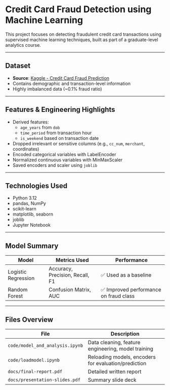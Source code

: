# Credit Card Fraud Detection using Machine Learning

This project focuses on detecting fraudulent credit card transactions using supervised machine learning techniques, built as part of a graduate-level analytics course.

---

## Dataset

- **Source**: [Kaggle - Credit Card Fraud Prediction](https://www.kaggle.com/datasets/kelvinkelue/credit-card-fraud-prediction) 
- Contains demographic and transaction-level information
- Highly imbalanced data (~0.1% fraud ratio)

---


## Features & Engineering Highlights

- Derived features:
  - `age_years` from `dob`
  - `time_period` from transaction hour
  - `is_weekend` based on transaction date
- Dropped irrelevant or sensitive columns (e.g., `cc_num`, `merchant`, coordinates)
- Encoded categorical variables with LabelEncoder
- Normalized continuous variables with MinMaxScaler
- Saved encoders and scaler using `joblib`

---

## Technologies Used

- Python 3.12
- pandas, NumPy
- scikit-learn
- matplotlib, seaborn
- joblib
- Jupyter Notebook

---

## Model Summary

| Model                | Metrics Used                     | Performance                               |
|---------------------|----------------------------------|-------------------------------------------|
| Logistic Regression | Accuracy, Precision, Recall, F1 | ✅ Used as a baseline                      |
| Random Forest       | Confusion Matrix, AUC           | ✅ Improved performance on fraud class     |

---

## Files Overview

| File                          | Description                                           |
|-------------------------------|-------------------------------------------------------|
| `code/model_and_analysis.ipynb` | Data cleaning, feature engineering, model training    |
| `code/loadmodel.ipynb`         | Reloading models, encoders for evaluation/prediction |
| `docs/final-report.pdf`        | Detailed written report                              |
| `docs/presentation-slides.pdf` | Summary slide deck                                   |

